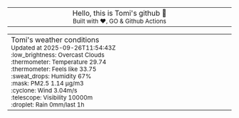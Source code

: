 
<div align="center">
<table>
<tbody>
<td align="center">
<img width="2000" height="0"><br>
Hello, this is Tomi's github 👋<br>
<sup>Built with ❤️, GO & Github Actions</sup><br>
<img width="2000" height="0">
</td>
</tbody>
</table>
</div>
<table>
<tbody>
<td align="left">
<img width="2000" height="0"><br>
Tomi's weather conditions<br>
<sup>Updated at 2025-09-26T11:54:43Z</sup><br>
<sup>:low_brightness: Overcast Clouds</sup><br>
<sup>:thermometer: Temperature 29.74 </sup><br>
<sup>:thermometer: Feels like 33.75</sup><br>
<sup>:sweat_drops: Humidity 67%</sup><br>
<sup>:mask: PM2.5 1.14 μg/m3</sup><br>
<sup>:cyclone: Wind 3.04m/s </sup><br>
<sup>:telescope: Visibility 10000m </sup><br>
<sup>:droplet: Rain 0mm/last 1h </sup><br>
<img width="2000" height="0">
</td>
<td align="left">
<img width="2000" height="0"><br>
<br>
<img width="2000" height="0">
</td>
</tbody>
</table>
</div>
    